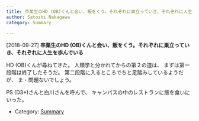 ```yaml
---
title: 卒業生のHD (OB)くんと会い、飯をくう。それぞれに巣立っていき、それぞれに人生を歩んでいる
author: Satoshi Nakagawa
category: Summary

---
```


[2018-09-27] **卒業生のHD (OB)くんと会い、飯をくう。それぞれに巣立っていき、それぞれに人生を歩んでいる** 

 HD (OB)くんが尋ねてきた。
人類学と分かれてからの第２の道は、
まずは第一段階は終了したそうだ。
第二段階に入るところでちと足踏みしているようだが、
ま・問題ないでしょう。

 PS (D3+)さんと白川さんを呼んで、
キャンパスの中のレストランに飯を食いにいった。

- Category: [Summary](https://merapano.github.io/categories.html#Summary)

